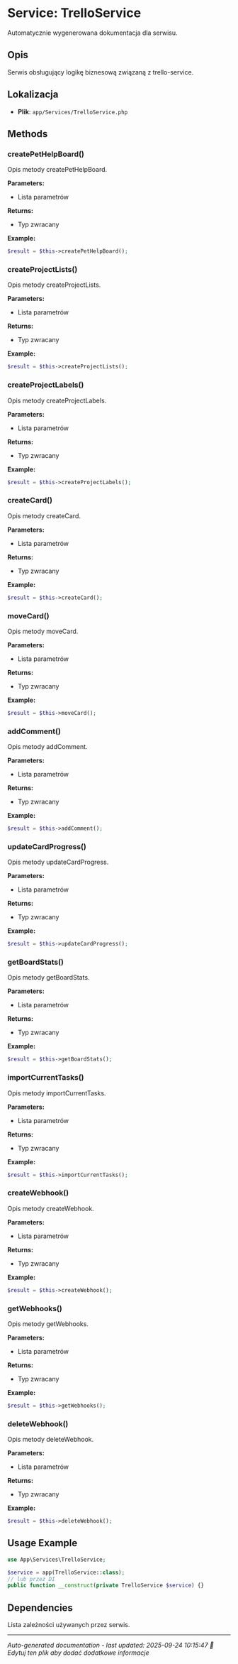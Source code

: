 # Service: TrelloService

Automatycznie wygenerowana dokumentacja dla serwisu.

## Opis
Serwis obsługujący logikę biznesową związaną z trello-service.

## Lokalizacja
- **Plik**: `app/Services/TrelloService.php`

## Methods
### createPetHelpBoard()
Opis metody createPetHelpBoard.

**Parameters:**
- Lista parametrów

**Returns:**
- Typ zwracany

**Example:**
```php
$result = $this->createPetHelpBoard();
```

### createProjectLists()
Opis metody createProjectLists.

**Parameters:**
- Lista parametrów

**Returns:**
- Typ zwracany

**Example:**
```php
$result = $this->createProjectLists();
```

### createProjectLabels()
Opis metody createProjectLabels.

**Parameters:**
- Lista parametrów

**Returns:**
- Typ zwracany

**Example:**
```php
$result = $this->createProjectLabels();
```

### createCard()
Opis metody createCard.

**Parameters:**
- Lista parametrów

**Returns:**
- Typ zwracany

**Example:**
```php
$result = $this->createCard();
```

### moveCard()
Opis metody moveCard.

**Parameters:**
- Lista parametrów

**Returns:**
- Typ zwracany

**Example:**
```php
$result = $this->moveCard();
```

### addComment()
Opis metody addComment.

**Parameters:**
- Lista parametrów

**Returns:**
- Typ zwracany

**Example:**
```php
$result = $this->addComment();
```

### updateCardProgress()
Opis metody updateCardProgress.

**Parameters:**
- Lista parametrów

**Returns:**
- Typ zwracany

**Example:**
```php
$result = $this->updateCardProgress();
```

### getBoardStats()
Opis metody getBoardStats.

**Parameters:**
- Lista parametrów

**Returns:**
- Typ zwracany

**Example:**
```php
$result = $this->getBoardStats();
```

### importCurrentTasks()
Opis metody importCurrentTasks.

**Parameters:**
- Lista parametrów

**Returns:**
- Typ zwracany

**Example:**
```php
$result = $this->importCurrentTasks();
```

### createWebhook()
Opis metody createWebhook.

**Parameters:**
- Lista parametrów

**Returns:**
- Typ zwracany

**Example:**
```php
$result = $this->createWebhook();
```

### getWebhooks()
Opis metody getWebhooks.

**Parameters:**
- Lista parametrów

**Returns:**
- Typ zwracany

**Example:**
```php
$result = $this->getWebhooks();
```

### deleteWebhook()
Opis metody deleteWebhook.

**Parameters:**
- Lista parametrów

**Returns:**
- Typ zwracany

**Example:**
```php
$result = $this->deleteWebhook();
```

## Usage Example
```php
use App\Services\TrelloService;

$service = app(TrelloService::class);
// lub przez DI
public function __construct(private TrelloService $service) {}
```

## Dependencies
Lista zależności używanych przez serwis.

---
*Auto-generated documentation - last updated: 2025-09-24 10:15:47*
*📝 Edytuj ten plik aby dodać dodatkowe informacje*